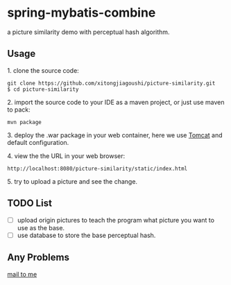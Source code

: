 # spring-mybatis-combine

a picture similarity demo with perceptual hash algorithm.

## Usage

1\. clone the source code:

```shell
git clone https://github.com/xitongjiagoushi/picture-similarity.git
$ cd picture-similarity
```

2\. import the source code to your IDE as a maven project, or just use maven to pack:

```shell
mvn package
```

3\. deploy the .war package in your web container, here we use [Tomcat](http://tomcat.apache.org/) and default configuration.

4\. view the the URL in your web browser:

```shell
http://localhost:8080/picture-similarity/static/index.html
```

5\. try to upload a picture and see the change.


## TODO List
- [ ] upload origin pictures to teach the program what picture you want to use as the base.
- [ ] use database to store the base perceptual hash.

## Any Problems
[mail to me](mailto:root@brctl.com)
